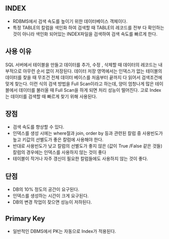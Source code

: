 ## INDEX
- RDBMS에서 검색 속도를 높이기 위한 데이터베이스 객체이다.
- 특정 TABLE의 칼럼을 색인화 하여 검색할 때 TABLE의 레코드를 전부 다 확인하는 것이 아니라 색인화 되어있는 INDEX파일을 검색하여 검색 속도를 빠르게 한다.

## 사용 이유
SQL 서버에서 테이블을 만들고 데이터를 추가, 수정 , 삭제할 때 데이터의 레코드는 내부적으로 아무런 순서 없이 저장된다.
데이터 저장 영역에서는 인덱스가 없는 테이블의 데이터를 찾을 때 무조건 전체 데이터 베이스를 처음부터 끝까지 다 읽어서 검색조건에 맞게 찾는다.
이런 식의 검색 방법을 Full Scan이라고 하는데, 양이 엄청나게 많은 테이블에서 데이터를 불러올 때 Full Scan을 하게 되면 처리 성능이 떨어진다. 
고로 Index는 데이터를 검색할 때 빠르게 찾기 위해 사용된다.

## 장점 
- 검색 속도를 향상할 수 있다.
- 인덱스를 생성 시에는 where절과 join, order by 등과 관련된 칼럼 중 사용빈도가 높고 키값의 선별도가 좋은 칼럼에 사용해야 한다.
- 반대로 사용빈도가 낮고 칼럼의 선별도가 좋지 않은 (값이 True /False 같은 것들) 칼럼의 경우에는 인덱스를 사용하지 않는 것이 좋다
- 테이블이 작거나 자주 갱신이 필요한 칼럼들에도 사용하지 않는 것이 좋다.

## 단점
- DB의 10% 정도의 공간이 요구된다.
- 인덱스를 생성하는 시간이 크게 요구된다.
- DB의 변경 작업이 잦으면 성능이 저하된다.

## Primary Key
- 일반적인 DBMS에서 PK는 자동으로 Index가 적용된다.
